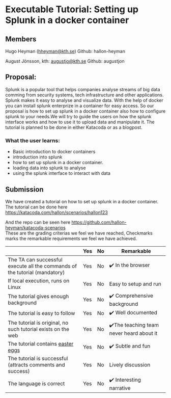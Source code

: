 # Executable Tutorial: Setting up Splunk in a docker container
## Members
Hugo Heyman (hheyman@kth.se) 
Github: hallon-heyman

August Jönsson, kth: augustjo@kth.se
Github: augustjon

## Proposal:
Splunk is a popular tool that helps companies analyse streams of big data comming from security systems, tech infrastructure and other applications. Splunk makes it easy to analyse and visualize data. With the help of docker you can install splunk enterprize in a container for easy access. So our proposal is how to set up splunk in a docker container also how to configure splunk to your needs.We will try to guide the users on how the splunk interface works and how to use it to upload data and manipulate it. The tutorial is planned to be done in either Katacoda or as a blogpost.

### What the user learns:
- Basic introduction to docker containers
- introduction into splunk
- how to set up splunk in a docker container.
- loading data into splunk to analyse
- using the splunk interface to interact with data

## Submission

We have created a tutorial on how to set up splunk in a docker container.  
The tutorial can be done here https://katacoda.com/hallon/scenarios/hallon123

And the repo can be seen here
https://github.com/hallon-heyman/katacoda-scenarios  
These are the grading criterias we feel we have reached, Checkmarks marks the remarkable requirements we feel we have achieved.

|                                             | Yes | No | Remarkable |
|-------------------------------------------- | ----|----|-------------|
|The TA can successful execute all the commands of the tutorial (mandatory) | Yes | No | :heavy_check_mark: In the browser |
|If local execution, runs on Linux | Yes | No | Easy to setup and run  |
|The tutorial gives enough background | Yes | No | :heavy_check_mark: Comprehensive background |
|The tutorial is easy to follow  | Yes | No |:heavy_check_mark:  Well documented | 
|The tutorial is original, no such tutorial exists on the web | Yes | No | :heavy_check_mark:The teaching team never heard about it | (There exists guides but we could not find an interactive tutorial)
|The tutorial contains [easter eggs](https://github.com/OrkoHunter/python-easter-eggs) | Yes | No | :heavy_check_mark: Subtle and fun |
|The tutorial is successful (attracts comments and success) | Yes | No | Lively discussion |
|The language is correct | Yes | No | :heavy_check_mark: Interesting narrative  |
